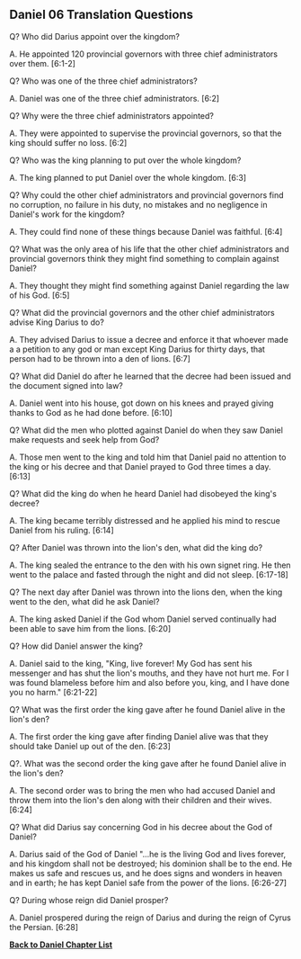 ## Daniel 06 Translation Questions ##

Q? Who did Darius appoint over the kingdom?

A. He appointed 120 provincial governors with three chief administrators over them. [6:1-2]

Q? Who was one of the three chief administrators?

A. Daniel was one of the three chief administrators. [6:2]

Q? Why were the three chief administrators appointed?

A. They were appointed to supervise the provincial governors, so that the king should suffer no loss. [6:2]

Q? Who was the king planning to put over the whole kingdom?

A. The king planned to put Daniel over the whole kingdom. [6:3]

Q? Why could the other chief administrators and provincial governors find no corruption, no failure in his duty, no mistakes and no negligence in Daniel's work for the kingdom?

A. They could find none of these things because Daniel was faithful. [6:4]

Q? What was the only area of his life that the other chief administrators and provincial governors think they might find something to complain against Daniel?

A. They thought they might find something against Daniel regarding the law of his God. [6:5]

Q? What did the provincial governors and the other chief administrators advise King Darius to do?

A. They advised Darius to issue a decree and enforce it that whoever made a a petition to any god or man except King Darius for thirty days, that person had to be thrown into a den of lions. [6:7]

Q? What did Daniel do after he learned that the decree had been issued and the document signed into law?

A. Daniel went into his house, got down on his knees and prayed giving thanks to God as he had done before. [6:10]

Q? What did the men who plotted against Daniel do when they saw Daniel make requests and seek help from God?

A. Those men went to the king and told him that Daniel paid no attention to the king or his decree and that Daniel prayed to God three times a day. [6:13]

Q? What did the king do when he heard Daniel had disobeyed the king's decree?

A. The king became terribly distressed and he applied his mind to rescue Daniel from his ruling. [6:14]

Q? After Daniel was thrown into the lion's den, what did the king do?

A. The king sealed the entrance to the den with his own signet ring. He then went to the palace and fasted through the night and did not sleep. [6:17-18]

Q? The next day after Daniel was thrown into the lions den, when the king went to the den, what did he ask Daniel?

A. The king asked Daniel if the God whom Daniel served continually had been able to save him from the lions. [6:20]

Q? How did Daniel answer the king?

A. Daniel said to the king, "King, live forever! My God has sent his messenger and has shut the lion's mouths, and they have not hurt me. For I was found blameless before him and also before you, king, and I have done you no harm." [6:21-22]

Q? What was the first order the king gave after he found Daniel alive in the lion's den?

A. The first order the king gave after finding Daniel alive was that they should take Daniel up out of the den. [6:23]

Q?. What was the second order the king gave after he found Daniel alive in the lion's den?

A. The second order was to bring the men who had accused Daniel and throw them into the lion's den along with their children and their wives. [6:24]

Q? What did Darius say concerning God in his decree about the God of Daniel?

A. Darius said of the God of Daniel "...he is the living God and lives forever, and his kingdom shall not be destroyed; his dominion shall be to the end. He makes us safe and rescues us, and he does signs and wonders in heaven and in earth; he has kept Daniel safe from the power of the lions. [6:26-27]

Q? During whose reign did Daniel prosper?

A. Daniel prospered during the reign of Darius and during the reign of Cyrus the Persian. [6:28]

__[Back to Daniel Chapter List](./)__

